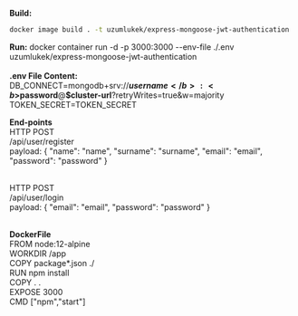 <b>Build:</b> 
```bash
docker image build . -t uzumlukek/express-mongoose-jwt-authentication
```
<b>Run:</b> docker container run -d -p 3000:3000 --env-file ./.env uzumlukek/express-mongoose-jwt-authentication <br/>
<br/>
<b>.env File Content: </b><br/>
DB_CONNECT=mongodb+srv://<b>$username</b>:<b>$password</b>@<b>$cluster-url</b>?retryWrites=true&w=majority <br/>
TOKEN_SECRET=TOKEN_SECRET <br/>

<b>End-points</b><br/>
HTTP POST<br/>
/api/user/register<br/>
payload: { "name": "name", "surname": "surname", "email": "email", "password": "password" }<br/>
<br/>

HTTP POST<br/>
/api/user/login<br/>
payload: { "email": "email", "password": "password" }<br/><br/>

<b>DockerFile</b><br/>
FROM node:12-alpine<br/>
WORKDIR /app<br/>
COPY package*.json ./<br/>
RUN npm install<br/>
COPY . .<br/>
EXPOSE 3000<br/>
CMD ["npm","start"]<br/>
